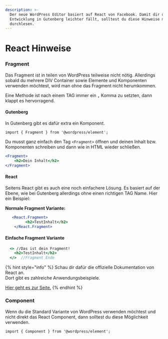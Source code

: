 ```yaml
---
description: >-
  Der neue WordPress Editor basiert auf React von Facebook. Damit dir die
  Entwicklung in Gutenberg leichter fällt, solltest du diese Hinweise mal
  durchlesen.
---
```


# React Hinweise

### Fragment

Das Fragment ist in teilen von WordPress teilweise nicht nötig. Allerdings sobald du mehrere DIV Container sowie Elemente und Komponenten verwenden möchtest, wird man ohne das Fragment nicht herumkommen. 

Eine Methode ist nach einem TAG immer ein **`,`**  Komma zu setzten, dann klappt es hervorragend. 

#### Gutenber**g**

In Gutenberg gibt es dafür extra ein Komponent. 

`import { Fragment } from '@wordpress/element';`  

Du musst ganz einfach den Tag `<Fragment>`  öffnen und deinen Inhalt bzw. Komponenten schreiben und dann wie in HTML wieder schließen. 

```jsx
<Fragment>
    <h2>Dein Inhalt</h2>
</Fragment>
```

#### React 

Seitens React gibt es auch eine noch einfachere Lösung. Es basiert auf der Ebene, wie bei Gutenberg allerdings ohne einen richtigen TAG Name. Hier ein Beispiel: 

**Normale Fragment Variante:** 

```jsx
   <React.Fragment>
         <h2>TestInhalt</h2>
    </React.Fragment>
```

#### Einfache Fragment Variante

```jsx
  <> //Das ist dein Fragment! 
    <h2>TestInhalt</h2>
  </>  //Fragment Ende  
```

{% hint style="info" %}
Schau dir dafür die offizielle Dokumentation von React an.   
Dort gibt es zahlreiche Anwendungsbeispiele.  
  
[Hier geht es zur Seite.](https://reactjs.org/docs/fragments.html)
{% endhint %}

### Component

Wenn du die Standard Variante von WordPress verwenden möchtest und nicht direkt das React Component, dann solltest du diese Möglichkeit verwenden. 

`import { Component } from '@wordpress/element';`

